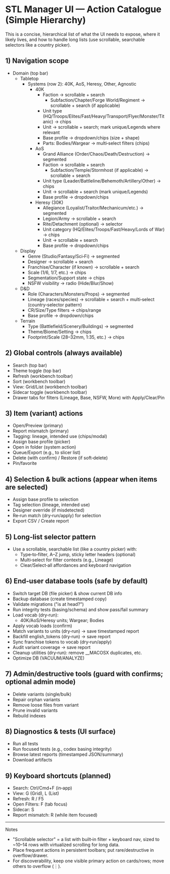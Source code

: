 # STL Manager UI — Action Catalogue (Simple Hierarchy)

This is a concise, hierarchical list of what the UI needs to expose, where it likely lives, and how to handle long lists (use scrollable, searchable selectors like a country picker).

## 1) Navigation scope
- Domain (top bar)
  - Tabletop
    - Systems (row 2): 40K, AoS, Heresy, Other, Agnostic
      - 40K
        - Faction → scrollable + search
          - Subfaction/Chapter/Forge World/Regiment → scrollable + search (if applicable)
        - Unit type (HQ/Troops/Elites/Fast/Heavy/Transport/Flyer/Monster/Titanic) → chips
        - Unit → scrollable + search; mark unique/Legends where relevant
        - Base profile → dropdown/chips (size + shape)
        - Parts: Bodies/Wargear → multi‑select filters (chips)
      - AoS
        - Grand Alliance (Order/Chaos/Death/Destruction) → segmented
        - Faction → scrollable + search
          - Subfaction/Temple/Stormhost (if applicable) → scrollable + search
        - Unit type (Leader/Battleline/Behemoth/Artillery/Other) → chips
        - Unit → scrollable + search (mark unique/Legends)
        - Base profile → dropdown/chips
      - Heresy (30K)
        - Allegiance (Loyalist/Traitor/Mechanicum/etc.) → segmented
        - Legion/Army → scrollable + search
        - Rite/Detachment (optional) → selector
        - Unit category (HQ/Elites/Troops/Fast/Heavy/Lords of War) → chips
        - Unit → scrollable + search
        - Base profile → dropdown/chips
  - Display
    - Genre (Studio/Fantasy/Sci‑Fi) → segmented
    - Designer → scrollable + search
    - Franchise/Character (if known) → scrollable + search
    - Scale (1/6, 1/7, etc.) → chips
    - Segmentation/Support state → chips
    - NSFW visibility → radio (Hide/Blur/Show)
  - D&D
    - Role (Characters/Monsters/Props) → segmented
    - Lineage (races/species) → scrollable + search + multi‑select (country‑selector pattern)
    - CR/Size/Type filters → chips/range
    - Base profile → dropdown/chips
  - Terrain
    - Type (Battlefield/Scenery/Buildings) → segmented
    - Theme/Biome/Setting → chips
    - Footprint/Scale (28–32mm, 1:35, etc.) → chips

## 2) Global controls (always available)
- Search (top bar)
- Theme toggle (top bar)
- Refresh (workbench toolbar)
- Sort (workbench toolbar)
- View: Grid/List (workbench toolbar)
- Sidecar toggle (workbench toolbar)
- Drawer tabs for filters (Lineage, Base, NSFW, More) with Apply/Clear/Pin

## 3) Item (variant) actions
- Open/Preview (primary)
- Report mismatch (primary)
- Tagging: lineage, intended use (chips/modal)
- Assign base profile (picker)
- Open in folder (system action)
- Queue/Export (e.g., to slicer list)
- Delete (with confirm) / Restore (if soft‑delete)
- Pin/favorite

## 4) Selection & bulk actions (appear when items are selected)
- Assign base profile to selection
- Tag selection (lineage, intended use)
- Designer override (if misdetected)
- Re‑run match (dry‑run/apply) for selection
- Export CSV / Create report

## 5) Long‑list selector pattern
- Use a scrollable, searchable list (like a country picker) with:
  - Type‑to‑filter, A–Z jump, sticky letter headers (optional)
  - Multi‑select for filter contexts (e.g., Lineage)
  - Clear/Select‑all affordances and keyboard navigation

## 6) End‑user database tools (safe by default)
- Switch target DB (file picker) & show current DB info
- Backup database (create timestamped copy)
- Validate migrations ("is at head?")
- Run integrity tests (basing/schema) and show pass/fail summary
- Load vocab (dry‑run):
  - 40K/AoS/Heresy units; Wargear; Bodies
- Apply vocab loads (confirm)
- Match variants to units (dry‑run) → save timestamped report
- Backfill english_tokens (dry‑run) → save report
- Sync franchise tokens to vocab (dry‑run/apply)
- Audit variant coverage → save report
- Cleanup utilities (dry‑run): remove __MACOSX duplicates, etc.
- Optimize DB (VACUUM/ANALYZE)

## 7) Admin/destructive tools (guard with confirms; optional admin mode)
- Delete variants (single/bulk)
- Repair orphan variants
- Remove loose files from variant
- Prune invalid variants
- Rebuild indexes

## 8) Diagnostics & tests (UI surface)
- Run all tests
- Run focused tests (e.g., codex basing integrity)
- Browse latest reports (timestamped JSON/summary)
- Download artifacts

## 9) Keyboard shortcuts (planned)
- Search: Ctrl/Cmd+F (in‑app)
- View: G (Grid), L (List)
- Refresh: R / F5
- Open Filters: F (tab focus)
- Sidecar: S
- Report mismatch: R (while item focused)

---

Notes
- "Scrollable selector" = a list with built‑in filter + keyboard nav, sized to ~10–14 rows with virtualized scrolling for long data.
- Place frequent actions in persistent toolbars; put rare/destructive in overflow/drawer.
- For discoverability, keep one visible primary action on cards/rows; move others to overflow (⋮).